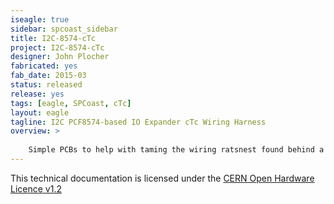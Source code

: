 ```yaml
---
iseagle: true
sidebar: spcoast_sidebar
title: I2C-8574-cTc
project: I2C-8574-cTc
designer: John Plocher
fabricated: yes
fab_date: 2015-03
status: released
release: yes
tags: [eagle, SPCoast, cTc]
layout: eagle
tagline: I2C PCF8574-based IO Expander cTc Wiring Harness
overview: >
    
    Simple PCBs to help with taming the wiring ratsnest found behind a CTC machine’s panels.
---
```



This technical documentation is licensed under the [CERN Open Hardware Licence v1.2](http://www.ohwr.org/attachments/2388/cern_ohl_v_1_2.txt)
